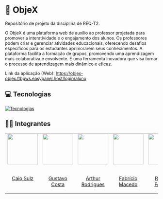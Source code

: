 # 💾 ObjeX
Repositório de projeto da disciplina de REQ-T2.


O ObjeX é uma plataforma web de auxilio ao professor projetada para promover a interatividade e o engajamento dos alunos. Os professores podem criar e gerenciar atividades educacionais, oferecendo desafios específicos para os estudantes aprimorarem seus conhecimentos. A plataforma facilita a formação de grupos, promovendo uma aprendizagem mais colaborativa e envolvente. É uma ferramenta inovadora que visa tornar o processo de aprendizagem mais dinâmico e eficaz.

Link da aplicação (Web): https://objex-objex.ftbpws.easypanel.host/login/aluno

<h2>
  💻 Tecnologias
</h2>

[![Tecnologias](https://skillicons.dev/icons?i=js,react,nodejs,mongodb)](https://skillicons.dev)

<h2>
    👨‍💻 Integrantes
</h2>

<table>



  <tr>
  <td valign="top">
      <a href="https://github.com/CaioSulz" >
        <img align="center" height="100" src="https://github.com/CaioSulz.png" />
        <br></br>
        <p align="center">Caio Sulz</p>
      </a>
    </td>

    
  <td valign="top">
      <a href="https://github.com/cwtshh" >
        <img align="center" height="100" src="https://github.com/cwtshh.png" />
        <br></br>
        <p align="center">Gustavo Costa</p>
      </a>
    </td>

  <td valign="top">
      <a href="https://github.com/arthurrsousa" >
        <img align="center" height="100" src="https://github.com/arthurrsousa.png" />
        <br></br>
        <p align="center">Arthur Rodrigues</p>
      </a>
    </td>

<td valign="top">
      <a href="https://github.com/FabricioDeQueiroz" >
        <img align="center" height="100" src="https://github.com/FabricioDeQueiroz.png" />
        <br></br>
        <p align="center">Fabrício Macedo</p>
      </a>
    </td>

  <td valign="top">
      <a href="https://github.com/rayenealmeida" >
        <img align="center" height="100" src="https://github.com/rayenealmeida.png" />
        <br></br>
        <p align="center">Rayene Ferreira</p>
      </a>
    </td>

  <td valign="top">
      <a href="https://github.com/nicollaxs" >
        <img align="center" height="100" src="https://github.com/nicollaxs.png" />
        <br></br>
        <p align="center">Nicollas Gabriel</p>
      </a>
    </td>

<td valign="top">
      <a href="https://github.com/matsuo-kage" >
        <img align="center" height="100" src="https://github.com/matsuo-kage.png" />
        <br></br>
        <p align="center">Manoel Castro</p>
      </a>
    </td>
    


  </tr>
</table>
